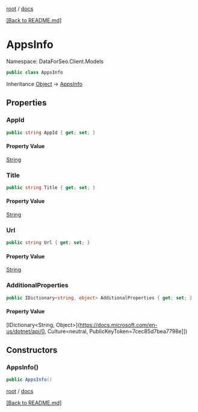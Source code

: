 [root](./../ "root") / [docs](./ "docs")

[[Back to README.md]](./../README.md "[Back to README.md]")

# AppsInfo

Namespace: DataForSeo.Client.Models

```csharp
public class AppsInfo
```

Inheritance [Object](https://docs.microsoft.com/en-us/dotnet/api/Object) → [AppsInfo](./AppsInfo.md)

## Properties

### **AppId**

```csharp
public string AppId { get; set; }
```

#### Property Value

[String](https://docs.microsoft.com/en-us/dotnet/api/String)<br>

### **Title**

```csharp
public string Title { get; set; }
```

#### Property Value

[String](https://docs.microsoft.com/en-us/dotnet/api/String)<br>

### **Url**

```csharp
public string Url { get; set; }
```

#### Property Value

[String](https://docs.microsoft.com/en-us/dotnet/api/String)<br>

### **AdditionalProperties**

```csharp
public IDictionary<string, object> AdditionalProperties { get; set; }
```

#### Property Value

[IDictionary&lt;String, Object&gt;](https://docs.microsoft.com/en-us/dotnet/api/0, Culture=neutral, PublicKeyToken=7cec85d7bea7798e]])<br>

## Constructors

### **AppsInfo()**

```csharp
public AppsInfo()
```

[root](./../ "root") / [docs](./ "docs")

[[Back to README.md]](./../README.md "[Back to README.md]")